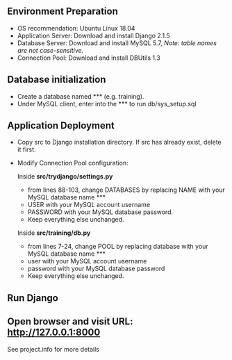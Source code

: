 ## Environment Preparation
- OS recommendation: Ubuntu Linux 18.04
- Application Server: Download and install Django 2.1.5
- Database Server: Download and install MySQL 5.7, 
*Note: table names are not case-sensitive.*
- Connection Pool: Download and install DBUtils 1.3

## Database initialization
- Create a database named *** (e.g. training).
- Under MySQL client, enter into the *** to run db/sys_setup.sql 

## Application Deployment
- Copy src to Django installation directory. If src has already exist, delete it first.
- Modify Connection Pool configuration:

    Inside **src/trydjango/settings.py**
    - from lines 88-103, change DATABASES by replacing NAME with your MySQL database name ***
    - USER with your MySQL account username
    - PASSWORD with your MySQL database password. 
    - Keep everything else unchanged.
    
    Inside **src/training/db.py**
    - from lines 7-24, change POOL by replacing database with your MySQL database name ***
    - user with your MySQL account username
    - password with your MySQL database password
    - Keep everything else unchanged.

## Run Django

## Open browser and visit URL: http://127.0.0.1:8000

See project.info for more details

